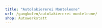 ```yaml
---
title: "Autolakiererei Monteleone"
url: /gangkofen/autolakiererei-monteleone/
shop: Autowerkstatt
---
```


